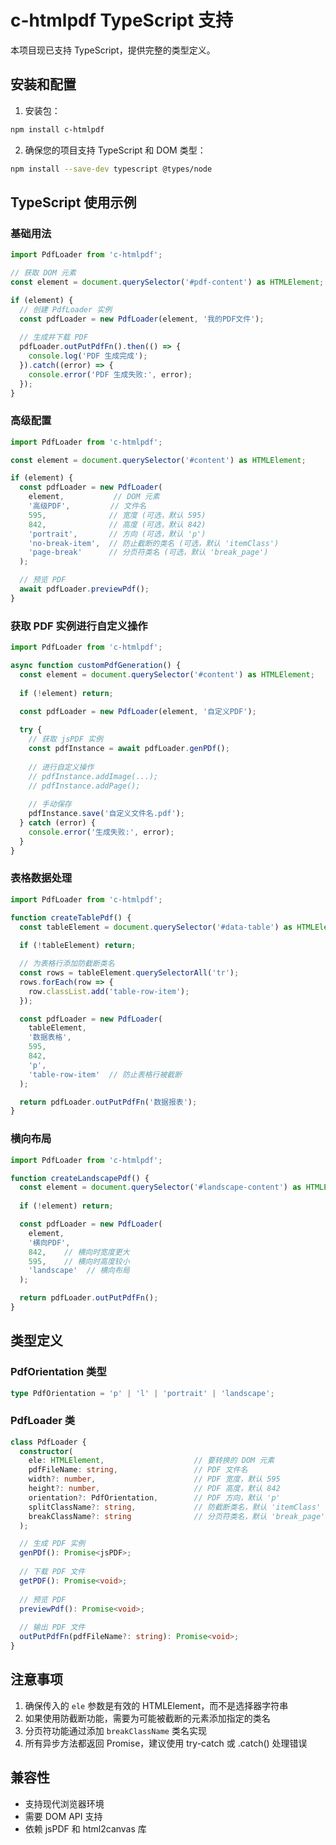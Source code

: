 # c-htmlpdf TypeScript 支持

本项目现已支持 TypeScript，提供完整的类型定义。

## 安装和配置

1. 安装包：
```bash
npm install c-htmlpdf
```

2. 确保您的项目支持 TypeScript 和 DOM 类型：
```bash
npm install --save-dev typescript @types/node
```

## TypeScript 使用示例

### 基础用法

```typescript
import PdfLoader from 'c-htmlpdf';

// 获取 DOM 元素
const element = document.querySelector('#pdf-content') as HTMLElement;

if (element) {
  // 创建 PdfLoader 实例
  const pdfLoader = new PdfLoader(element, '我的PDF文件');
  
  // 生成并下载 PDF
  pdfLoader.outPutPdfFn().then(() => {
    console.log('PDF 生成完成');
  }).catch((error) => {
    console.error('PDF 生成失败:', error);
  });
}
```

### 高级配置

```typescript
import PdfLoader from 'c-htmlpdf';

const element = document.querySelector('#content') as HTMLElement;

if (element) {
  const pdfLoader = new PdfLoader(
    element,           // DOM 元素
    '高级PDF',         // 文件名
    595,              // 宽度 (可选，默认 595)
    842,              // 高度 (可选，默认 842)
    'portrait',       // 方向 (可选，默认 'p')
    'no-break-item',  // 防止截断的类名 (可选，默认 'itemClass')
    'page-break'      // 分页符类名 (可选，默认 'break_page')
  );

  // 预览 PDF
  await pdfLoader.previewPdf();
}
```

### 获取 PDF 实例进行自定义操作

```typescript
import PdfLoader from 'c-htmlpdf';

async function customPdfGeneration() {
  const element = document.querySelector('#content') as HTMLElement;
  
  if (!element) return;

  const pdfLoader = new PdfLoader(element, '自定义PDF');
  
  try {
    // 获取 jsPDF 实例
    const pdfInstance = await pdfLoader.genPDf();
    
    // 进行自定义操作
    // pdfInstance.addImage(...);
    // pdfInstance.addPage();
    
    // 手动保存
    pdfInstance.save('自定义文件名.pdf');
  } catch (error) {
    console.error('生成失败:', error);
  }
}
```

### 表格数据处理

```typescript
import PdfLoader from 'c-htmlpdf';

function createTablePdf() {
  const tableElement = document.querySelector('#data-table') as HTMLElement;
  
  if (!tableElement) return;

  // 为表格行添加防截断类名
  const rows = tableElement.querySelectorAll('tr');
  rows.forEach(row => {
    row.classList.add('table-row-item');
  });

  const pdfLoader = new PdfLoader(
    tableElement,
    '数据表格',
    595,
    842,
    'p',
    'table-row-item'  // 防止表格行被截断
  );

  return pdfLoader.outPutPdfFn('数据报表');
}
```

### 横向布局

```typescript
import PdfLoader from 'c-htmlpdf';

function createLandscapePdf() {
  const element = document.querySelector('#landscape-content') as HTMLElement;
  
  if (!element) return;

  const pdfLoader = new PdfLoader(
    element,
    '横向PDF',
    842,    // 横向时宽度更大
    595,    // 横向时高度较小
    'landscape'  // 横向布局
  );

  return pdfLoader.outPutPdfFn();
}
```

## 类型定义

### PdfOrientation 类型
```typescript
type PdfOrientation = 'p' | 'l' | 'portrait' | 'landscape';
```

### PdfLoader 类
```typescript
class PdfLoader {
  constructor(
    ele: HTMLElement,                    // 要转换的 DOM 元素
    pdfFileName: string,                 // PDF 文件名
    width?: number,                      // PDF 宽度，默认 595
    height?: number,                     // PDF 高度，默认 842
    orientation?: PdfOrientation,        // PDF 方向，默认 'p'
    splitClassName?: string,             // 防截断类名，默认 'itemClass'
    breakClassName?: string              // 分页符类名，默认 'break_page'
  );

  // 生成 PDF 实例
  genPDf(): Promise<jsPDF>;
  
  // 下载 PDF 文件
  getPDF(): Promise<void>;
  
  // 预览 PDF
  previewPdf(): Promise<void>;
  
  // 输出 PDF 文件
  outPutPdfFn(pdfFileName?: string): Promise<void>;
}
```

## 注意事项

1. 确保传入的 `ele` 参数是有效的 HTMLElement，而不是选择器字符串
2. 如果使用防截断功能，需要为可能被截断的元素添加指定的类名
3. 分页符功能通过添加 `breakClassName` 类名实现
4. 所有异步方法都返回 Promise，建议使用 try-catch 或 .catch() 处理错误

## 兼容性

- 支持现代浏览器环境
- 需要 DOM API 支持
- 依赖 jsPDF 和 html2canvas 库 